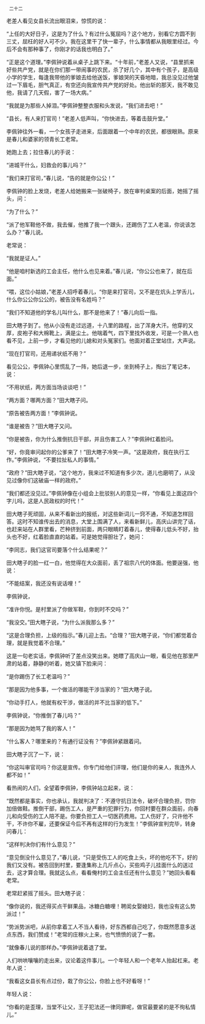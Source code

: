     二十二 

   老差人看见女县长流出眼泪来，惊慌的说： 

   “上任的大好日子，这是为了什么？有过什么冤屈吗？这个地方，别看它方圆不到三丈，屈枉的好人可不少。我在这里干了快一辈子，什么事情都从我眼里经过。今后不会有那种事了，你刚才的话我也明白了。” 

   “正是这个道理。”李佩钟说着从桌子上跳下来。“十年前，”老差人又说，“县里抓来好些共产党，就是在你们那一带闹事的农民，杀了好几个，其中有个孩子，是高级小学的学生，每逢我带他的爹娘去给他送饭，爹娘哭的天昏地暗，我总没见过他皱过一下眉毛，胆气真正，有空还向我宣传共产党的好处。他出斩的那天，我不敢见他，我请了几天假，害了一场大病。” 

   “我就是为那些人掉泪。”李佩钟整整衣服和头发说，“我们进去吧！” 

   “县长，有人来打官司！”老差人低声叫，“你快进去，等着击鼓升堂。” 

   李佩钟往外一看，一个女孩子走进来，后面跟着一个中年的农民，都很眼熟。原来是春儿和婆家的领青长工老常。 

   她跑上去；拉住春儿的手说： 

   “进城干什么，妇救会的事儿吗？” 

   “我们来打官司，”春儿说，“告的就是你公公！” 

   李佩钟的脸上发烧，老差人给她搬来一张破椅子，放在审判桌案的后面，她摇了摇头，问： 

   “为了什么？” 

   “派了他军鞋他不做，我去催，他推了我一个跟头，还踢伤了工人老温，你说该怎么办？”春儿说。 

   老常说： 

   “我就是证人。” 

   “他是咱村新选的工会主任，他什么也见来着。”春儿说，“你公公也来了，就在后面。” 

   “喂，这位小姑娘，”老差人招呼着春儿，“你是来打官司，又不是在炕头上学舌儿，什么你公公你公公的，被告没有名姓吗？” 

   “我们不知道他的学名儿叫什么，那不是他来了！”春儿向后一指。 

   田大瞎子到了。他从小没有走过远道，十八里的路程，出了浑身大汗。他穿的又厚，皮袍子和大棉靴上，满是尘土。他喘着气，四下里找外收发，可是一个熟人也看不见，上前一步，才看见他的儿媳和对头冤家们。他面对着正堂站住，大声说。 

   “现在打官司，还用递状纸不用？” 

   看见公公，李佩钟心里慌乱了一阵，她后退一步，坐到椅子上，掏出了笔记本，说： 

   “不用状纸，两方面当场谈谈吧！” 

   “两方面？哪两方面？”田大瞎子问。 

   “原告被告两方面！”李佩钟说。 

   “谁是被告？”田大瞎子又问。 

   “你是被告，你为什么推倒抗日干部，并且伤害工人？”李佩钟红着脸问。 

   “好，你竟审问起你的公爹来了！”田大瞎子冷笑一声。“这是政府，我在执行工作。”李佩钟说，“不要拉扯私人的事情。” 

   “政府？”田大瞎子说，“这个地方，我来过不知道有多少次，道儿也磨明了，从没见过像你们这破庙一样的政府。” 

   “我们都还没见过。”李佩钟像在小组会上批驳别人的意见一样，“你看见上面这四个字儿吗，这是人民政权的时代！” 

   田大瞎子死顽固，从来不看新出的报纸，对这些新词儿一窍不通，不知道怎样回答。这时不知谁传出去的消息，大堂上围满了人，来看新鲜儿，高庆山讲完了话，也赶来站在人群里看，芒种挤到前面，两只眼睛盯着春儿，使得春儿低头不好，抬头也不好，红着脸直直的站着。可是她觉得胆壮了，她问： 

   “李同志，我们这官司要落个什么结果呢？” 

   田大瞎子的脸一红一白，他觉得在大众面前，丢了祖宗八代的体面。他要逞强，他说： 

   “不能结案，我还没有说话哩！” 

   李佩钟说， 

   “准许你悦。是村里派了你做军鞋，你到时不交吗？” 

   “我没交。”田大瞎子说，“为什么派我那么多？” 

   “这是合理负担，上级的指示。”春儿迎上去。“合理？”田大瞎子说，“你们都觉着合理，就是我觉着不合理。” 

   这是一句老实话，李佩钟听了差点没笑出来。她瞟了高庆山一眼，看见他在那里严肃的站着，静静的听着，她又镇下脸来问： 

   “是你踢伤了长工老温吗？” 

   “那是因为他多事，一个做活的哪能干涉当家的？”田大瞎子说。 

   “你动手打人，他就有权干涉，做活的并不比当家的低下。” 

   李佩钟说，“你推倒了春儿吗？” 

   “那是因为她骂了我的客人！” 

   “什么客人？哪里来的？有通行证没有？”李佩钟紧跟着问。 

   田大瞎子沉了一下，说： 

   “你这叫审官司吗？你这是宣传。你专门给他们评理，他们是你的亲人，我连外人都不如！” 

   看热闹的人们，全望着李佩钟，李佩钟站立起来，说： 

   “既然都是事实，你也承认，我就判决了：不遵守抗日法令，破坏合理负担，罚你加倍做鞋。推倒干部，踢伤工人，是严重的犯罪行为，你回村要在群众面前，向春儿和向受伤的工人陪不是。你要负担工人一切医药费用。工人伤好了，只许他不干，不许你不雇，还要保证今后不再有这样的行为发生！”李佩钟宣判完毕，转身问春儿： 

   “这样判决你们有什么意见？” 

   “意见倒没什么意见了，”春儿说，“只是受伤工人的吃食上头，坏的他吃不下，好的我们又没有。被告回到村里，要逢集称上几斤点心，买些鸡子儿挂面什么的送过去，这才算合理。我就这么点，看看俺村的工会主任还有什么意见？”她回头看看老常。 

   老常赶紧摇了摇头。田大瞎子说： 

   “像你说的，我还得买点干鲜果品，冰糖白糖哩！聘闺女娶媳妇，我也没有这么势派过！” 

   “势派势派吧，从前你拿着工人不当人看待，好东西都自己吃了，你既然愿意多送点东西，我们赞成！”老常的庄稼火上来，也气愤愤的说了一套。 

   “就像春儿说的那样办。”李佩钟说着退了堂。 

   人们哄哄嚷嚷的走出来，议论着这件事儿。一个年轻人和一个老年人抬起杠来。老年人说： 

   “我看这女县长有点过份，栽了你公公，你脸上也不好看呀！” 

   年轻人说： 

   “你看的是歪理，当堂不让父，王子犯法还一律同罪呢，做官最要紧的是不徇私情儿。” 

